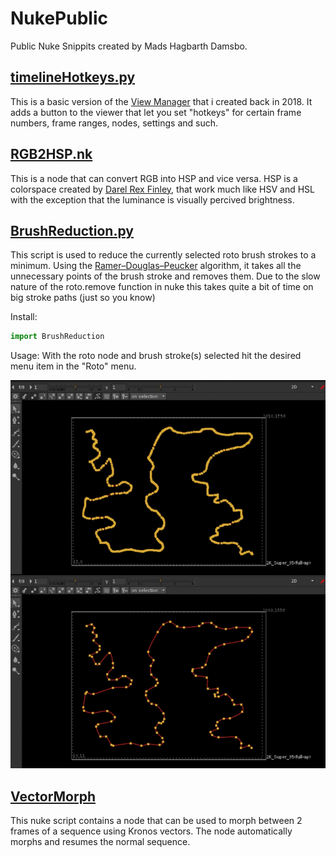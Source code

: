 # NukePublic
Public Nuke Snippits created by Mads Hagbarth Damsbo.


## [timelineHotkeys.py](/timelineHotkeys.py)
This is a basic version of the [View Manager](https://vimeo.com/299745801) that i created back in 2018. It adds a button to the viewer that let you set "hotkeys" for certain frame numbers, frame ranges, nodes, settings and such.

## [RGB2HSP.nk](/RGB2HSP.nk)
This is a node that can convert RGB into HSP and vice versa.
HSP is a colorspace created by [Darel Rex Finley](http://alienryderflex.com/hsp.html), that work much like HSV and HSL with the exception that the luminance is visually percived brightness.


## [BrushReduction.py](/BrushReduction.py)


This script is used to reduce the currently selected roto brush strokes to a minimum.
Using the [Ramer–Douglas–Peucker](https://en.wikipedia.org/wiki/Ramer%E2%80%93Douglas%E2%80%93Peucker_algorithm) algorithm, it takes all the unnecessary points of the brush stroke and removes them.
Due to the slow nature of the roto.remove function in nuke this takes quite a bit of time on big stroke paths (just so you know)

Install: 
```python
import BrushReduction
```
Usage:
With the roto node and brush stroke(s) selected hit the desired menu item in the "Roto" menu.

![GitHub Logo](/Images/reducedCurve.jpg)


## [VectorMorph](/VectorMorph)

This nuke script contains a node that can be used to morph between 2 frames of a sequence using Kronos vectors.
The node automatically morphs and resumes the normal sequence.


